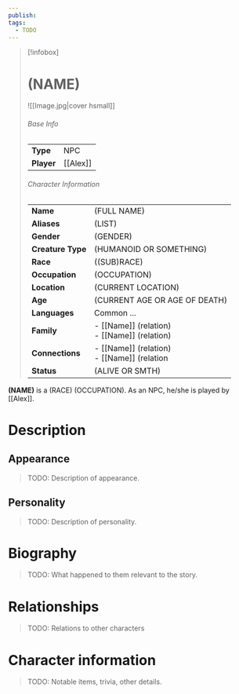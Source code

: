 ```yaml
---
publish: 
tags:
  - TODO
---
```

> [!infobox]  
> # (NAME) 
> ![[Image.jpg|cover hsmall]]  
> ###### Base Info
> | | |  
> |---|---|  
> | **Type** | NPC |
> | **Player** | [[Alex]] |
> ###### Character Information  
> | | |  
> |---|---|  
> | **Name** | (FULL NAME) |
> | **Aliases** | (LIST) |
> | **Gender** | (GENDER) | 
> | **Creature Type** | (HUMANOID OR SOMETHING) |
> | **Race** | ((SUB)RACE) |  
> | **Occupation** | (OCCUPATION) |  
> | **Location** | (CURRENT LOCATION) |
> | **Age** | (CURRENT AGE OR AGE OF DEATH) |
> | **Languages** | Common ... |  
> | **Family** | - [[Name]] (relation)<br>- [[Name]] (relation) |
> | **Connections** | - [[Name]] (relation)<br>- [[Name]] (relation |
> | **Status** | (ALIVE OR SMTH) |

**(NAME)** is a (RACE) (OCCUPATION). As an NPC, he/she is played by [[Alex]].
# Description
## Appearance
> TODO: Description of appearance.
## Personality
> TODO: Description of personality.
# Biography
> TODO: What happened to them relevant to the story.
# Relationships
> TODO: Relations to other characters
# Character information
> TODO: Notable items, trivia, other details.